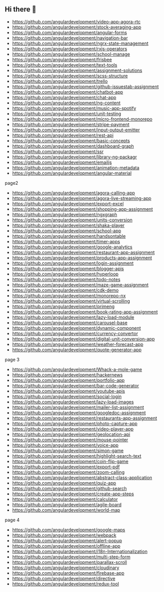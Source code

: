## Hi there 👋

- https://github.com/angulardevelopment/video-app-agora-rtc
- https://github.com/angulardevelopment/stock-averaging-app
- https://github.com/angulardevelopment/angular-forms
- https://github.com/angulardevelopment/navigation-bar
- https://github.com/angulardevelopment/ngrx-state-management
- https://github.com/angulardevelopment/rxjs-operators
- https://github.com/angulardevelopment/school-manage
- https://github.com/angulardevelopment/frisbee
- https://github.com/angulardevelopment/text-tools
- https://github.com/angulardevelopment/assignment-solutions
- https://github.com/angulardevelopment/scss-structure
- https://github.com/angulardevelopment/trello
- https://github.com/angulardevelopment/github-issuestab-assignment
- https://github.com/angulardevelopment/chatbot-app
- https://github.com/angulardevelopment/chat-app
- https://github.com/angulardevelopment/ng-content
- https://github.com/angulardevelopment/music-app-spotify
- https://github.com/angulardevelopment/unit-testing
- https://github.com/angulardevelopment/micro-frontend-monorepo
- https://github.com/angulardevelopment/stripe-payment
- https://github.com/angulardevelopment/input-output-emitter
- https://github.com/angulardevelopment/rest-api
- https://github.com/angulardevelopment/basic-concepts
- https://github.com/angulardevelopment/dashboard-graph
- https://github.com/angulardevelopment/ssr
- https://github.com/angulardevelopment/library-ng-packagr
- https://github.com/angulardevelopment/emailjs
- https://github.com/angulardevelopment/animation-metadata
- https://github.com/angulardevelopment/angular-material

page2

- https://github.com/angulardevelopment/agora-calling-app
- https://github.com/angulardevelopment/agora-live-streaming-app
- https://github.com/angulardevelopment/export-excel
- https://github.com/angulardevelopment/shopping-app-assignment
- https://github.com/angulardevelopment/ngxgraph
- https://github.com/angulardevelopment/units-conversion
- https://github.com/angulardevelopment/shaka-player
- https://github.com/angulardevelopment/school-app
- https://github.com/angulardevelopment/handsontable
- https://github.com/angulardevelopment/timer-apps
- https://github.com/angulardevelopment/google-analytics
- https://github.com/angulardevelopment/restaurant-app-assignment
- https://github.com/angulardevelopment/products-app-assignment
- https://github.com/angulardevelopment/login-assignment
- https://github.com/angulardevelopment/blogger-apis
- https://github.com/angulardevelopment/hyperloop
- https://github.com/angulardevelopment/todo-notes
- https://github.com/angulardevelopment/maze-game-assignment
- https://github.com/angulardevelopment/cdk-demo
- https://github.com/angulardevelopment/monorepo-nx
- https://github.com/angulardevelopment/virtual-scrolling
- https://github.com/angulardevelopment/primeng
- https://github.com/angulardevelopment/book-rating-app-assignment
- https://github.com/angulardevelopment/lazy-load-module
- https://github.com/angulardevelopment/carousel-base
- https://github.com/angulardevelopment/dynamic-component
- https://github.com/angulardevelopment/currency-convertor
- https://github.com/angulardevelopment/digital-unit-conversion-app
- https://github.com/angulardevelopment/weather-forecast-app
- https://github.com/angulardevelopment/quote-generator-app

page 3


- https://github.com/angulardevelopment/Whack-a-mole-game
- https://github.com/angulardevelopment/hackernews
- https://github.com/angulardevelopment/portfolio-app
- https://github.com/angulardevelopment/bar-code-generator
- https://github.com/angulardevelopment/youtube-apis
- https://github.com/angulardevelopment/social-login
- https://github.com/angulardevelopment/lazy-load-images
- https://github.com/angulardevelopment/mailer-list-assignment
- https://github.com/angulardevelopment/googledoc-assignment
- https://github.com/angulardevelopment/restaurants-app-assignment
- https://github.com/angulardevelopment/photo-capture-app
- https://github.com/angulardevelopment/video-player-app
- https://github.com/angulardevelopment/geolocation-api
- https://github.com/angulardevelopment/mouse-pointer
- https://github.com/angulardevelopment/voice-app
- https://github.com/angulardevelopment/simon-game
- https://github.com/angulardevelopment/highlight-search-text
- https://github.com/angulardevelopment/coin-flip-game
- https://github.com/angulardevelopment/export-pdf
- https://github.com/angulardevelopment/zoom-calling
- https://github.com/angulardevelopment/abstract-class-application
- https://github.com/angulardevelopment/quiz-app
- https://github.com/angulardevelopment/github-search
- https://github.com/angulardevelopment/create-app-steps
- https://github.com/angulardevelopment/calculator
- https://github.com/angulardevelopment/agile-board
- https://github.com/angulardevelopment/world-map

page 4

- https://github.com/angulardevelopment/google-maps
- https://github.com/angulardevelopment/webpack
- https://github.com/angulardevelopment/alert-popup
- https://github.com/angulardevelopment/offline-app
- https://github.com/angulardevelopment/i18n-Internationalization
- https://github.com/angulardevelopment/multi-step-form
- https://github.com/angulardevelopment/parallax-scroll
- https://github.com/angulardevelopment/cloudinary
- https://github.com/angulardevelopment/firebase-app
- https://github.com/angulardevelopment/directive
- https://github.com/angulardevelopment/redux-tool
<!--

**Here are some ideas to get you started:**

🙋‍♀️ A short introduction - what is your organization all about?
🌈 Contribution guidelines - how can the community get involved?
👩‍💻 Useful resources - where can the community find your docs? Is there anything else the community should know?
🍿 Fun facts - what does your team eat for breakfast?
🧙 Remember, you can do mighty things with the power of [Markdown](https://docs.github.com/github/writing-on-github/getting-started-with-writing-and-formatting-on-github/basic-writing-and-formatting-syntax)
-->
